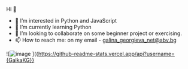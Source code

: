   Hi 👋

- 👀 I’m interested in Python and JavaScript
- 🌱 I’m currently learning Python
- 💞️ I’m looking to collaborate on some beginner project or exercising.
- 📫 How to reach me: on my email - galina_georgieva_net@abv.bg

![![image](https://user-images.githubusercontent.com/103485495/175934013-8fadf508-f474-4664-b39d-ea5680d4ad58.png)
]({https://github-readme-stats.vercel.app/api?username={GalkaKG}}


<!---
GalkaKG/GalkaKG is a ✨ special ✨ repository because its `README.md` (this file) appears on your GitHub profile.
You can click the Preview link to take a look at your changes.

--->
